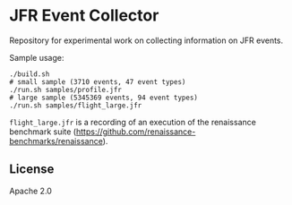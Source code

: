 JFR Event Collector
=====================

Repository for experimental work on collecting information on JFR events.

Sample usage:

```
./build.sh
# small sample (3710 events, 47 event types)
./run.sh samples/profile.jfr
# large sample (5345369 events, 94 event types)
./run.sh samples/flight_large.jfr
```

`flight_large.jfr` is a recording of an execution of the renaissance benchmark suite
(https://github.com/renaissance-benchmarks/renaissance).

License
-------
Apache 2.0